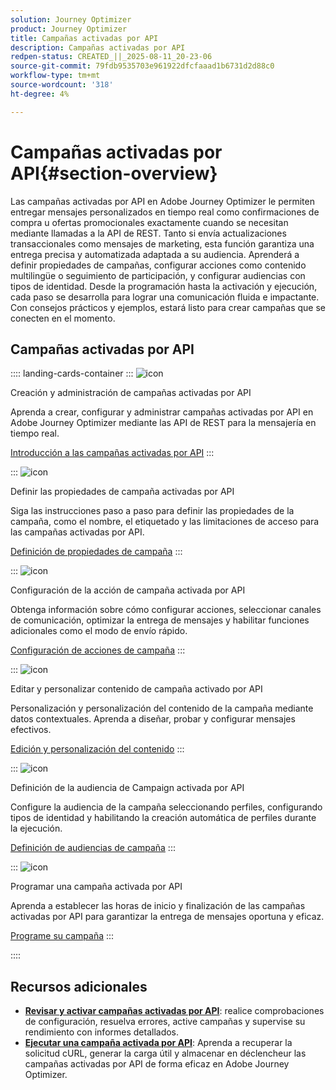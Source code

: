 ```yaml
---
solution: Journey Optimizer
product: Journey Optimizer
title: Campañas activadas por API
description: Campañas activadas por API
redpen-status: CREATED_||_2025-08-11_20-23-06
source-git-commit: 79fdb9535703e961922dfcfaaad1b6731d2d88c0
workflow-type: tm+mt
source-wordcount: '318'
ht-degree: 4%

---
```



# Campañas activadas por API{#section-overview}

Las campañas activadas por API en Adobe Journey Optimizer le permiten entregar mensajes personalizados en tiempo real como confirmaciones de compra u ofertas promocionales exactamente cuando se necesitan mediante llamadas a la API de REST. Tanto si envía actualizaciones transaccionales como mensajes de marketing, esta función garantiza una entrega precisa y automatizada adaptada a su audiencia. Aprenderá a definir propiedades de campañas, configurar acciones como contenido multilingüe o seguimiento de participación, y configurar audiencias con tipos de identidad. Desde la programación hasta la activación y ejecución, cada paso se desarrolla para lograr una comunicación fluida e impactante. Con consejos prácticos y ejemplos, estará listo para crear campañas que se conecten en el momento.

## Campañas activadas por API

:::: landing-cards-container
:::
![icon](https://cdn.experienceleague.adobe.com/icons/circle-play.svg?lang=es)

Creación y administración de campañas activadas por API

Aprenda a crear, configurar y administrar campañas activadas por API en Adobe Journey Optimizer mediante las API de REST para la mensajería en tiempo real.

[Introducción a las campañas activadas por API](../using/campaigns/api-triggered-campaigns.md)
:::

:::
![icon](https://cdn.experienceleague.adobe.com/icons/list-check.svg?lang=es)

Definir las propiedades de campaña activadas por API

Siga las instrucciones paso a paso para definir las propiedades de la campaña, como el nombre, el etiquetado y las limitaciones de acceso para las campañas activadas por API.

[Definición de propiedades de campaña](../using/campaigns/api-triggered-campaign-properties.md)
:::

:::
![icon](https://cdn.experienceleague.adobe.com/icons/gear.svg?lang=es)

Configuración de la acción de campaña activada por API

Obtenga información sobre cómo configurar acciones, seleccionar canales de comunicación, optimizar la entrega de mensajes y habilitar funciones adicionales como el modo de envío rápido.

[Configuración de acciones de campaña](../using/campaigns/api-triggered-campaign-action.md)
:::

:::
![icon](https://cdn.experienceleague.adobe.com/icons/bullseye.svg?lang=es)

Editar y personalizar contenido de campaña activado por API

Personalización y personalización del contenido de la campaña mediante datos contextuales. Aprenda a diseñar, probar y configurar mensajes efectivos.

[Edición y personalización del contenido](../using/campaigns/api-triggered-campaign-content.md)
:::

:::
![icon](https://cdn.experienceleague.adobe.com/icons/users.svg?lang=es)

Definición de la audiencia de Campaign activada por API

Configure la audiencia de la campaña seleccionando perfiles, configurando tipos de identidad y habilitando la creación automática de perfiles durante la ejecución.

[Definición de audiencias de campaña](../using/campaigns/api-triggered-campaign-audience.md)
:::

:::
![icon](https://cdn.experienceleague.adobe.com/icons/clock.svg?lang=es)

Programar una campaña activada por API

Aprenda a establecer las horas de inicio y finalización de las campañas activadas por API para garantizar la entrega de mensajes oportuna y eficaz.

[Programe su campaña](../using/campaigns/api-triggered-campaign-schedule.md)
:::

::::


## Recursos adicionales

- **[Revisar y activar campañas activadas por API](../using/campaigns/review-activate-api-triggered-campaign.md)**: realice comprobaciones de configuración, resuelva errores, active campañas y supervise su rendimiento con informes detallados.
- **[Ejecutar una campaña activada por API](../using/campaigns/trigger-campaigns.md)**: Aprenda a recuperar la solicitud cURL, generar la carga útil y almacenar en déclencheur las campañas activadas por API de forma eficaz en Adobe Journey Optimizer.

